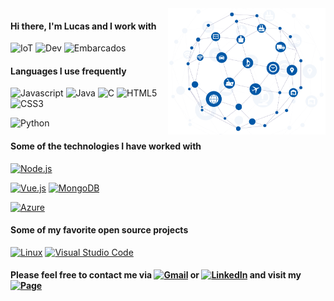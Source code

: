 <img align='right' src="https://github.com/lucaslui/lucaslui/blob/master/iot11-development.gif" width=50%>

#### Hi there, I'm Lucas and I work with

![IoT](https://img.shields.io/badge/-Internet%20of%20Things-ffa804?style=flat)
![Dev](https://img.shields.io/badge/-Software%20Development-4d008f?style=flat)
![Embarcados](https://img.shields.io/badge/-Embedded%20Systems-D14836?style=flat)

#### Languages I use frequently

![Javascript](https://img.shields.io/badge/-JavaScript-ffa804?style=flat&logo=javascript&logoColor=white)
![Java](https://img.shields.io/badge/-Java-D14836?style=flat&logo=java&logoColor=white) 
![C](https://img.shields.io/badge/-C%20&%20C++-0077B5?style=flat&logo=c%2b%2b&logoColor=white)
![HTML5](https://img.shields.io/badge/-HTML-E34F26?style=flat&logo=html5&logoColor=white)
![CSS3](https://img.shields.io/badge/-CSS-1572B6?style=flat&logo=css3&logoColor=white) 
<!--![Matlab](https://img.shields.io/badge/-Matlab-0076A8?style=flat&logo=mathworks&logoColor=white)-->
![Python](https://img.shields.io/badge/-Python-4d008f?style=flat&logo=python&logoColor=white) 

#### Some of the technologies I have worked with

[![Node.js](https://img.shields.io/badge/-Node.js-339933?style=flat&logo=node.js&logoColor=white)](https://nodejs.org/en/)
<!--[![Espruino](https://img.shields.io/badge/-Espruino-00979D?style=flat&logo=arduino&logoColor=white)](https://www.espruino.com/)-->
[![Vue.js](https://img.shields.io/badge/-Vue.js-35485d?style=flat&logo=vue.js&logoColor=white)]()
[![MongoDB](https://img.shields.io/badge/-MongoDB-47A248?style=flat&logo=mongodb&logoColor=white)](https://www.mongodb.com/)
<!--[![Electron](https://img.shields.io/badge/-Electron-47848F?style=flat&logo=electron&logoColor=white)](https://www.electronjs.org/)-->
<!--[![Bootstrap](https://img.shields.io/badge/-Bootstrap-563D7C?style=flat&logo=bootstrap&logoColor=white)]()-->
<!--[![jQuery](https://img.shields.io/badge/-jQuery-0769AD?style=flat&logo=jQuery&logoColor=white)]()-->
[![Azure](https://img.shields.io/badge/-Microsoft%20Azure-0089D6?style=flat&logo=microsoft-azure&logoColor=white)]()

#### Some of my favorite open source projects

[![Linux](https://img.shields.io/badge/-Linux-D14836?style=flat&logo=linux&logoColor=white)]()
[![Visual Studio Code](https://img.shields.io/badge/-VSCode-007ACC?style=flat&logo=visual-studio-code&logoColor=white)](https://github.com/microsoft/vscode)

#### Please feel free to contact me via [![Gmail](https://img.shields.io/badge/-Email-D14836?style=flat&logo=gmail&logoColor=white)](mailto:lucasluimotta@gmail.com) or [![LinkedIn](https://img.shields.io/badge/-Linkedin-0077B5?style=flat&logo=linkedin&logoColor=white)](https://www.linkedin.com/in/lucas-lui-motta-eng/) and visit my [![Page](https://img.shields.io/badge/-Page-000000?style=flat&logo=houzz&logoColor=white)](https://lucaslui.github.io/personal-page/)
